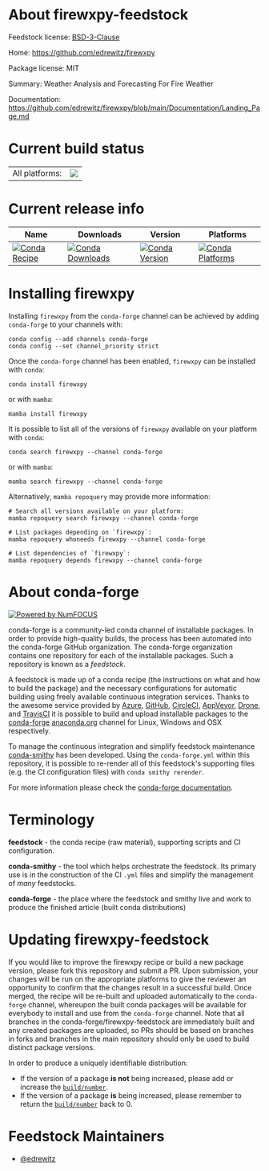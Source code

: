 About firewxpy-feedstock
========================

Feedstock license: [BSD-3-Clause](https://github.com/conda-forge/firewxpy-feedstock/blob/main/LICENSE.txt)

Home: https://github.com/edrewitz/firewxpy

Package license: MIT

Summary: Weather Analysis and Forecasting For Fire Weather

Documentation: https://github.com/edrewitz/firewxpy/blob/main/Documentation/Landing_Page.md

Current build status
====================


<table><tr><td>All platforms:</td>
    <td>
      <a href="https://dev.azure.com/conda-forge/feedstock-builds/_build/latest?definitionId=23735&branchName=main">
        <img src="https://dev.azure.com/conda-forge/feedstock-builds/_apis/build/status/firewxpy-feedstock?branchName=main">
      </a>
    </td>
  </tr>
</table>

Current release info
====================

| Name | Downloads | Version | Platforms |
| --- | --- | --- | --- |
| [![Conda Recipe](https://img.shields.io/badge/recipe-firewxpy-green.svg)](https://anaconda.org/conda-forge/firewxpy) | [![Conda Downloads](https://img.shields.io/conda/dn/conda-forge/firewxpy.svg)](https://anaconda.org/conda-forge/firewxpy) | [![Conda Version](https://img.shields.io/conda/vn/conda-forge/firewxpy.svg)](https://anaconda.org/conda-forge/firewxpy) | [![Conda Platforms](https://img.shields.io/conda/pn/conda-forge/firewxpy.svg)](https://anaconda.org/conda-forge/firewxpy) |

Installing firewxpy
===================

Installing `firewxpy` from the `conda-forge` channel can be achieved by adding `conda-forge` to your channels with:

```
conda config --add channels conda-forge
conda config --set channel_priority strict
```

Once the `conda-forge` channel has been enabled, `firewxpy` can be installed with `conda`:

```
conda install firewxpy
```

or with `mamba`:

```
mamba install firewxpy
```

It is possible to list all of the versions of `firewxpy` available on your platform with `conda`:

```
conda search firewxpy --channel conda-forge
```

or with `mamba`:

```
mamba search firewxpy --channel conda-forge
```

Alternatively, `mamba repoquery` may provide more information:

```
# Search all versions available on your platform:
mamba repoquery search firewxpy --channel conda-forge

# List packages depending on `firewxpy`:
mamba repoquery whoneeds firewxpy --channel conda-forge

# List dependencies of `firewxpy`:
mamba repoquery depends firewxpy --channel conda-forge
```


About conda-forge
=================

[![Powered by
NumFOCUS](https://img.shields.io/badge/powered%20by-NumFOCUS-orange.svg?style=flat&colorA=E1523D&colorB=007D8A)](https://numfocus.org)

conda-forge is a community-led conda channel of installable packages.
In order to provide high-quality builds, the process has been automated into the
conda-forge GitHub organization. The conda-forge organization contains one repository
for each of the installable packages. Such a repository is known as a *feedstock*.

A feedstock is made up of a conda recipe (the instructions on what and how to build
the package) and the necessary configurations for automatic building using freely
available continuous integration services. Thanks to the awesome service provided by
[Azure](https://azure.microsoft.com/en-us/services/devops/), [GitHub](https://github.com/),
[CircleCI](https://circleci.com/), [AppVeyor](https://www.appveyor.com/),
[Drone](https://cloud.drone.io/welcome), and [TravisCI](https://travis-ci.com/)
it is possible to build and upload installable packages to the
[conda-forge](https://anaconda.org/conda-forge) [anaconda.org](https://anaconda.org/)
channel for Linux, Windows and OSX respectively.

To manage the continuous integration and simplify feedstock maintenance
[conda-smithy](https://github.com/conda-forge/conda-smithy) has been developed.
Using the ``conda-forge.yml`` within this repository, it is possible to re-render all of
this feedstock's supporting files (e.g. the CI configuration files) with ``conda smithy rerender``.

For more information please check the [conda-forge documentation](https://conda-forge.org/docs/).

Terminology
===========

**feedstock** - the conda recipe (raw material), supporting scripts and CI configuration.

**conda-smithy** - the tool which helps orchestrate the feedstock.
                   Its primary use is in the construction of the CI ``.yml`` files
                   and simplify the management of *many* feedstocks.

**conda-forge** - the place where the feedstock and smithy live and work to
                  produce the finished article (built conda distributions)


Updating firewxpy-feedstock
===========================

If you would like to improve the firewxpy recipe or build a new
package version, please fork this repository and submit a PR. Upon submission,
your changes will be run on the appropriate platforms to give the reviewer an
opportunity to confirm that the changes result in a successful build. Once
merged, the recipe will be re-built and uploaded automatically to the
`conda-forge` channel, whereupon the built conda packages will be available for
everybody to install and use from the `conda-forge` channel.
Note that all branches in the conda-forge/firewxpy-feedstock are
immediately built and any created packages are uploaded, so PRs should be based
on branches in forks and branches in the main repository should only be used to
build distinct package versions.

In order to produce a uniquely identifiable distribution:
 * If the version of a package **is not** being increased, please add or increase
   the [``build/number``](https://docs.conda.io/projects/conda-build/en/latest/resources/define-metadata.html#build-number-and-string).
 * If the version of a package **is** being increased, please remember to return
   the [``build/number``](https://docs.conda.io/projects/conda-build/en/latest/resources/define-metadata.html#build-number-and-string)
   back to 0.

Feedstock Maintainers
=====================

* [@edrewitz](https://github.com/edrewitz/)

